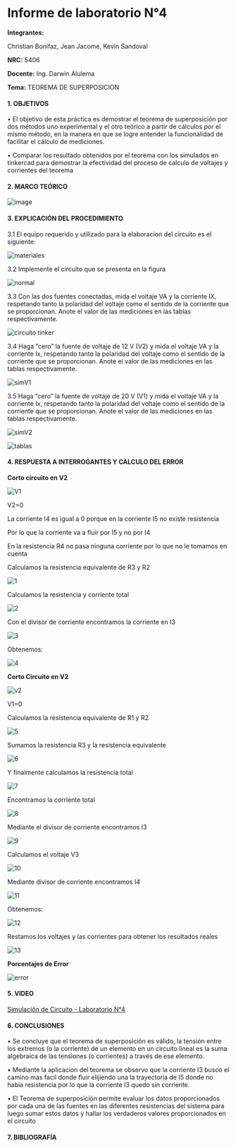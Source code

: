 # Informe de laboratorio N°4

**Integrantes:**

Christian Bonifaz, Jean Jacome, Kevin Sandoval

**NRC:** 5406

**Docente:** Ing. Darwin Alulema

**Tema:** TEOREMA DE SUPERPOSICION

#### 1. OBJETIVOS 

•	El objetivo de esta práctica es demostrar el teorema de superposición por dos métodos uno experimental y el otro teórico a partir de cálculos por el mismo método, en la manera en que se logre entender la funcionalidad de facilitar el cálculo de mediciones.

•	Comparar los resultado obtenidos por el teorema con los simulados en tinkercad para demostrar la efectividad del proceso de calculo de voltajes y corrientes del teorema 

#### 2. MARCO TEÓRICO 

![image](https://user-images.githubusercontent.com/85208164/125888569-064b5a35-381a-49c3-a432-a9806dbb5b57.png)


#### 3. EXPLICACIÓN DEL PROCEDIMIENTO
3.1 El equipo requerido y utilizado para la elaboracion del circuito es el siguiente:

![materiales](https://user-images.githubusercontent.com/84586968/125867697-be7677ed-035d-4eb7-935f-35a15d9b7c23.PNG)

3.2 Implemente el circuito que se presenta en la figura

![normal](https://user-images.githubusercontent.com/84586968/125867778-d89cd500-30dc-48b0-8d72-87c5997aee28.PNG)

3.3 Con las dos fuentes conectadas, mida el voltaje VA y la corriente IX, respetando tanto la polaridad del voltaje como el sentido de la corriente que se proporcionan. Anote el valor de las mediciones en las tablas respectivamente.

![circuito tinker](https://user-images.githubusercontent.com/84586968/125867694-baa7cbf7-e0d1-43cc-9f5c-2119bf31bcc1.PNG)

3.4 Haga “cero” la fuente de voltaje de 12 V (V2) y mida el voltaje VA y la corriente Ix, respetando tanto la polaridad del voltaje como el sentido de la corriente que se proporcionan. Anote el valor de las mediciones en las tablas respectivamente.

![simV1](https://user-images.githubusercontent.com/84586968/125867691-98746304-87f2-467b-ac5b-fcf5179e698e.PNG)

3.5 Haga “cero” la fuente de voltaje de 20 V (V1) y mida el voltaje VA y la corriente Ix, respetando tanto la polaridad del voltaje como el sentido de la corriente que se proporcionan. Anote el valor de las mediciones en las tablas respectivamente.

![simV2](https://user-images.githubusercontent.com/84586968/125867692-41375b0a-d2f3-4df6-bcea-75483edd02bf.PNG)

![tablas](https://user-images.githubusercontent.com/84586968/125867703-81946766-d0d5-45a6-9df1-ed18d1c59882.PNG)

#### 4. RESPUESTA A INTERROGANTES Y CALCULO DEL ERROR
**Corto circuito en V2** 

![V1](https://user-images.githubusercontent.com/84586968/125870487-376dc60e-3935-41a6-b582-10b6f964e05c.PNG)

V2=0

La corriente I4 es igual a 0 porque en la corriente I5 no existe resistencia

Por lo que la corriente va a fluir por I5 y no por I4

En la resistencia R4 no pasa ninguna corriente por lo que no le tomamos en cuenta

Calculamos la resistencia equivalente de R3 y R2

![1](https://user-images.githubusercontent.com/84586968/125867653-d0744c70-c352-4104-9c92-083429f302a4.PNG)

Calculamos la resistencia y corriente total

![2](https://user-images.githubusercontent.com/84586968/125867655-05f70c2b-87f3-4a1d-b80f-d554e6ad8379.PNG)

Con el divisor de corriente encontramos la corriente en I3

![3](https://user-images.githubusercontent.com/84586968/125867659-1fcba381-96d9-4302-8b37-9515038d3b9e.PNG)

Obtenemos:

![4](https://user-images.githubusercontent.com/84586968/125867664-7aed6f42-4c30-4e7e-bf72-0cbfb9d01d78.PNG)

**Corto Circuito en V2**

![v2](https://user-images.githubusercontent.com/84586968/125870488-509b2ba1-71b1-4fe7-9e46-890837a07625.PNG)

V1=0

Calculamos la resistencia equivalente de R1 y R2

![5](https://user-images.githubusercontent.com/84586968/125867667-4af3a375-6680-4d46-bf11-27a12bd248c9.PNG)

Sumamos la resistencia R3 y la resistencia equivalente

![6](https://user-images.githubusercontent.com/84586968/125867671-6fde70c9-8999-44d6-a971-c02d6a5baffa.PNG)

Y finalmente calculamos la resistencia total

![7](https://user-images.githubusercontent.com/84586968/125869805-d2e015ed-2b2e-42b1-ba2a-b12dfba8551f.PNG)

Encontramos la corriente total

![8](https://user-images.githubusercontent.com/84586968/125869806-4a54abe7-5f21-4c82-a854-67eb44fd8bfe.PNG)

Mediante el divisor de corriente encontramos I3

![9](https://user-images.githubusercontent.com/84586968/125869807-c4114e9d-610e-4354-816c-8bc90d967b28.PNG)

Calculamos el voltaje V3

![10](https://user-images.githubusercontent.com/84586968/125869809-ae515a9a-24a0-42cc-91f1-c3f6b3ca8870.PNG)

Mediante divisor de corriente encontramos I4

![11](https://user-images.githubusercontent.com/84586968/125869811-fd55e932-6260-4004-9d36-904e20b56c09.PNG)

Obtenemos:

![12](https://user-images.githubusercontent.com/84586968/125869812-56c08097-f38d-4aae-823b-816fe4c60a3c.PNG)

Restamos los voltajes y las corrientes para obtener los resultados reales 

![13](https://user-images.githubusercontent.com/84586968/125869813-6749453c-8193-49d5-b555-6b3e9360bc5f.PNG)

**Porcentajes de Error**

![error](https://user-images.githubusercontent.com/84586968/125867699-2d2c0e51-b5de-488b-a46e-0f5b253d2d37.PNG)

#### 5. VIDEO

[Simulación de Circuito - Laboratorio N°4](https://youtu.be/LZbgU99uJYQ "Simulación de Circuito - Laboratorio N°4")

#### 6. CONCLUSIONES 

•	Se concluye que el teorema de superposición es válido, la tensión entre los extremos (o la corriente) de un elemento en un circuito lineal es la suma algebraica de las tensiones (o corrientes) a través de ese elemento.

•	Mediante la aplicacion del teorema se observo que la corriente I3 busco el camino mas facil donde fluir elijiendo una la trayectoria de I5 donde no habia resistencia por lo que la corriente I3 quedo sin corriente.

• El Teorema de superposición permite evaluar los datos proporcionados por cada una de las fuentes en las diferentes resistencias del sistema para luego sumar estos datos y hallar los verdaderos valores proporcionados en el circuito

#### 7. BIBLIOGRAFÍA
